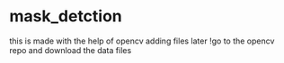 # mask_detction
this is made with the help of opencv
adding files later
!go to the opencv repo and download the data files

